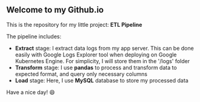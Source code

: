 ## Welcome to my Github.io
This is the repository for my little project: **ETL Pipeline**

The pipeline includes:
- **Extract** stage: I extract data logs from my app server. This can be done easily with Google Logs Explorer tool when deploying on Google Kubernetes Engine. For simplicity, I will store them in the '/logs' folder
- **Transform** stage: I use **pandas** to process and transform data to expected format, and query only necessary columns
- **Load** stage: Here, I use **MySQL** database to store my processed data

Have a nice day! :smile:

